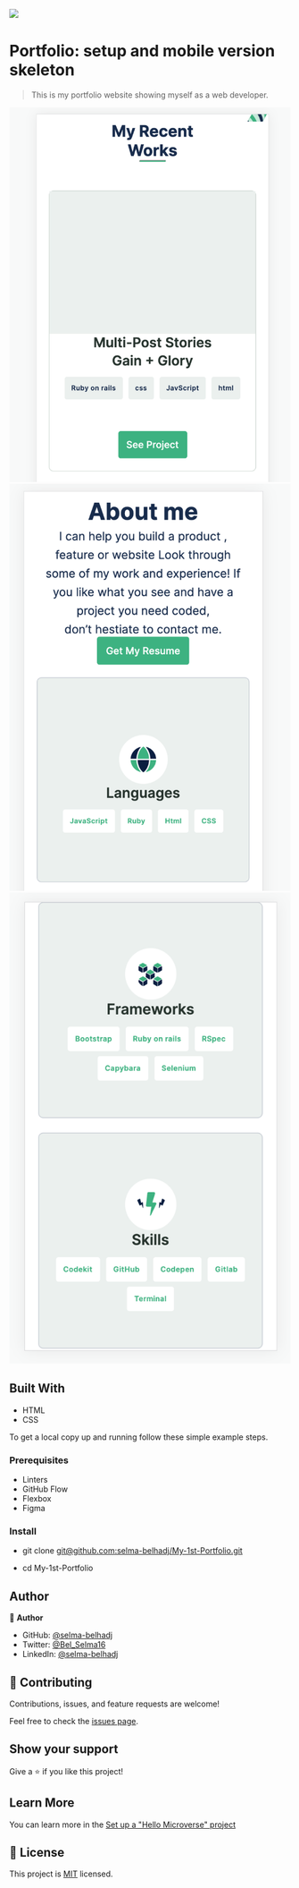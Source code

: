 ![](https://img.shields.io/badge/Microverse-blueviolet)

# Portfolio: setup and mobile version skeleton 

> This is my portfolio website showing myself as a web developer. 

![screenshot](./images/recentwork.png)
![screenshot](./images/aboutme-languages.png)
![screenshot](./images/aboutme-framworks-skills.png)


## Built With

- HTML
- CSS


To get a local copy up and running follow these simple example steps.

### Prerequisites
- Linters
- GitHub Flow
- Flexbox
- Figma


### Install
- git clone [git@github.com:selma-belhadj/My-1st-Portfolio.git](git@github.com:selma-belhadj/My-1st-Portfolio.git)

- cd My-1st-Portfolio


## Author

👤 **Author**

- GitHub: [@selma-belhadj](https://github.com/selma-belhadj)
- Twitter: [@Bel_Selma16](https://twitter.com/Bel_Selma16)
- LinkedIn: [@selma-belhadj](https://www.linkedin.com/in/selma-belhadj/)



## 🤝 Contributing

Contributions, issues, and feature requests are welcome!

Feel free to check the [issues page](../../issues/).

## Show your support

Give a ⭐️ if you like this project!

## Learn More

You can learn more in the [Set up a "Hello Microverse" project](https://github.com/microverseinc/curriculum-transversal-skills/blob/main/documentation/hello_microverse_project.md)

## 📝 License

This project is [MIT](./MIT.md) licensed.
